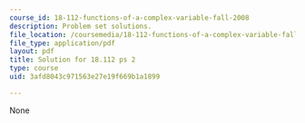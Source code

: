 ```yaml
---
course_id: 18-112-functions-of-a-complex-variable-fall-2008
description: Problem set solutions.
file_location: /coursemedia/18-112-functions-of-a-complex-variable-fall-2008/3afd8043c971563e27e19f669b1a1899_ps2.pdf
file_type: application/pdf
layout: pdf
title: Solution for 18.112 ps 2
type: course
uid: 3afd8043c971563e27e19f669b1a1899

---
```

None